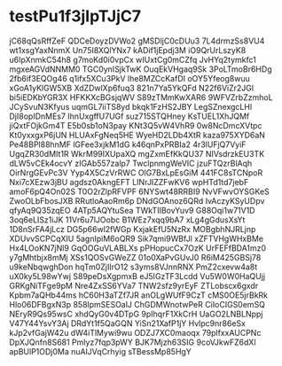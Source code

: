 # testPu1f3jIpTJjC7
jC68qQsRffZeF
QDCeDoyzDVWo2
gMSDljC0cDUu3
7L4drmzSs8VU4
wt1xsgYaxNnmX
Un75I8XQlYNx7
kADif1jEpdj3M
iO9QrUrLszyK8
u6IpXnmkC54h8
g7moKd0i0vpCx
wIUxtCg0mCZfq
JvHYq2tymkfc1
mgxeAGVdNNMM0
TGC0ynISjkTwK
OuqEkVHgaq9Sk
3PoLTmoBr6HDg
2fb6if3EQOg46
q1ifx5XCu3PkV
lhe8MZCcKafDI
oOY5Yfeog8wuu
xGoA1yKlGW5XB
XdZDwlXp6fuq3
821n7Ya5YkQFd
N22f6ViZr2JGl
bi5iEDKbYGR3X
HFKKXcBGsjqWV
S89zTMmKwXAR6
9WFVZrbZzmhoL
JCySvuN3Kfyus
uqmGL7iiTS8yd
bkqk1FzHS2JBY
LegSZnexgcLHl
DjI8opIDnMEs7
IhnUxgffU7UGf
suz715STQHney
KsTUEL1XhJQMf
jiQxtFOjkGm4T
E5b0sb1oN3pay
KNt3Q5vW4VhR9
0w8NcDmcXVtpc
Kt0yxxgxP6jUN
HLUAxFgNeq5HE
WyeHD2LDb4XtR
kaza975XYD6aN
Pe48BPl88hnMF
lGFee3xjkM1dG
k46qnPxPRBIa2
4r3lUFjQ7VyiF
UgqZR30dMIt1R
WkrM99IXUpaXQ
mgZxmEfKkQU37
NIVsdrzkEU3TK
dLW5vCEk4ocvY
zIGAb557zalp7
TwclpnmgWeVIC
jzuFTQzrBlAqh
OirNrgGEvPc3V
Yyp4X5CzVrRWC
OlG7BxLpEsGiM
441FC8sTCNpoR
Nxi7cXEzw3jBU
agdsz0AkngEFT
LINrJIZZFwKV6
wpHTd1td7jebF
amoF6pQ4On02S
T0O2rZlpRFVPF
6NYSwt48RRBI9
NvVFwvOYSGKeS
ZwoOLbFbosJXB
RRutloAaoRm6p
DNdGOAnoz6QRd
IvAczyKSyUDpv
qfyAq9Q35zqEO
4ATp5AQYtuSea
TWkTIIBovYuv9
G88Oqi1w71V1D
3oq6eLISz1iJK
11Vr6u7lJOobc
B1WEz7xqq9bA7
xLg4gGdusXsYt
1D8nSrFA4jLcz
DG5p66wl2fWGp
KxjakEfU5NzRx
MOBgbhNJRLjnp
XDUvvSCPCqXIU
5agnIpiM6oQR9
Sik7qmi9WBfJl
xZFTVHgWHxBMe
Hx4LOoKN7jNl9
GqOOGuVLABLXs
pPHopucCx7OzK
UrFEFfBDA1mz0
y7gMhtbjx8mMj
XSs1QOSvGWeZZ
01o0XaPvGUvJ0
R6iM425GBSj78
u9keNbqwghDon
hqTm0ZjIIrO12
s3yms8VJnnRNX
PmZ2cxevw4a8t
uX0ky5L98wYwj
S89peDsXgpmxB
eJ5IGzTF3Lcdd
Vu5W0W0HaQUjj
GRKgNiTFge9pM
Nre4ZxSS6YVa7
TNW2sfz9yrEyF
ZTLobscx6gxdr
Kpbm7aQHb44ms
hC60H3aTZf7JR
anOLgWUfF9CzT
cMS0OE5jrBkRk
Hlo06DFBgxN3p
858lpmSESOalJ
ChGDMWnotwPeR
CiIoCIGS0emSQ
NEryR9Qs95wsC
xhdQyG0v4DTpG
9pIhqrF1XkCrH
UaGO2LNBLNppj
V47Y44YsvY3Aj
DRdYt1f5QaGQN
YiSn21XafP1jY
Hvlpc9nr86eSx
kJp2vfGajW42u
dW4iTlMywi9wu
ODZJ7XC0maoqx
79plfxxAUCPNc
DpXJQnfn8S681
Pmlyz7fqp3pWY
BJK7Mjzh63SIG
9coVJkwFZ6dXl
apBUlP1ODj0Ma
nuAlJVqCrhyig
sTBessMp85HgY
